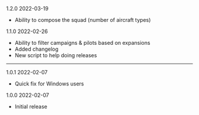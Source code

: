 1.2.0 2022-03-19

- Ability to compose the squad (number of aircraft types)

1.1.0 2022-02-26

- Ability to filter campaigns & pilots based on expansions
- Added changelog
- New script to help doing releases

---

1.0.1 2022-02-07

- Quick fix for Windows users

1.0.0 2022-02-07

- Initial release
